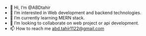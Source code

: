 - 👋 Hi, I’m @ABDtahir
- 👀 I’m interested in Web development and backend technologies.
- 🌱 I’m currently learning MERN stack.
- 💞️ I’m looking to collaborate on web project or api development.
- 📫 How to reach me abd.tahir1122@gmail.com

<!---
ABDtahir/ABDtahir is a ✨ special ✨ repository because its `README.md` (this file) appears on your GitHub profile.
You can click the Preview link to take a look at your changes.
--->
